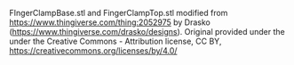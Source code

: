 FIngerClampBase.stl and FingerClampTop.stl modified from https://www.thingiverse.com/thing:2052975 by Drasko (https://www.thingiverse.com/drasko/designs). Original provided under the under the Creative Commons - Attribution license, CC BY, https://creativecommons.org/licenses/by/4.0/